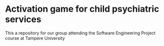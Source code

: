 # Activation game for child psychiatric services
This a repository for our group attending the Software Engineering Project course at Tampere University
